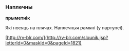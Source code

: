 ### Наплечны
**прыметнік**

Які носяць на плячах. Наплечныя рамяні (у партупеі).

<a rel="author">[http://rv-blr.com/](http://rv-blr.com/slounik.jsp?letterId=0&maskId=0&pageId=1821)</a>
